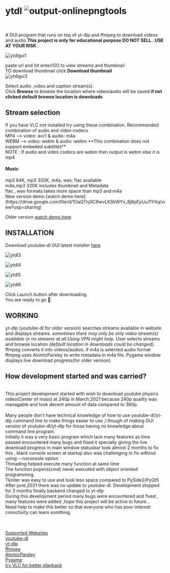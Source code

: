 # <br>ytdl ![output-onlinepngtools](https://user-images.githubusercontent.com/55890376/147201322-7cb830c8-9a47-4bbb-ad0b-d79d4c09b58a.png)
</br>


A GUI program that runs on top of yt-dlp and ffmpeg to download videos and audio.**This project is only for educational purpose DO NOT SELL . USE AT YOUR RISK .**<br />

![ytdlgui1](https://user-images.githubusercontent.com/55890376/146916427-30c8501c-0afb-4791-a86e-e3c01062b595.jpg)




paste url and hit enter/GO to view streams and thumbnail<br />
TO download thumbnail click **Download thumbnail**<br />
![ytdlgui3](https://user-images.githubusercontent.com/55890376/146916497-d6422aaa-ea57-4bdc-bf44-e336a1034aba.jpg)





Select audio ,video and caption stream(s).<br />
Click **Browse** to browse the location where video/audio will be saved **if not clicked default browse location is downloads**<br />

<h2>Stream selection</h2>
If you have VLC not installed try using these combination.
Recommended combination of audio and video codecs<br />
MP4 -->   video: avc1 & audio: m4a <br />
WEBM -->  video: webm & audio :webm  **This combination does not support embeded subtitles**<br />
NOTE : If audio and video codecs are webm then output is webm else it is mp4<br />

<h4>Music</h4>
mp3 64K, mp3 320K, m4a, wav, flac available<br />
m4a,mp3 320K includes thumbnail and Metadata<br />
flac , wav formats takes more space than mp3 and m4a
<br />
New version demo [watch demo here](https://drive.google.com/file/d/1OaQTnjXC8wvLKSkWYx_8j8pEyUu7IYXq/view?usp=sharing)</br>

Older version [watch demo here](https://user-images.githubusercontent.com/55890376/114445050-398c9100-9bed-11eb-9b17-aea0be0704d8.mp4)</br>

<h2>INSTALLATION</h2>

Download youtube-dl GUI latest installer [here](https://github.com/sourabhkv/ytdl/releases/latest)<br />

![ytdl3](https://user-images.githubusercontent.com/55890376/141781730-445d6ec8-fb01-4d82-a45c-8f182d08b8a3.jpg)

![ytdl4](https://user-images.githubusercontent.com/55890376/141781775-ca0e0b5d-d869-403d-aba4-30a1c448767e.jpg)

![ytdl5](https://user-images.githubusercontent.com/55890376/141781804-461d41f5-4f6c-487d-92f7-74fa28d92e01.jpg)

![ytdl6](https://user-images.githubusercontent.com/55890376/141781963-69e2b0e4-c0bc-4996-8491-d5244c314010.jpg)




Click Launch button after downloading.<br />
You are ready to go 🤘.<br />

<h2>WORKING</h2>

yt-dlp (youtube-dl for older version) searches streams available in website and displays streams.
*sometimes there may only be only video stream(s) available or no streams at all.Using VPN might help.*
User selects streams and browse location *(default location in downloads could be changed)*.
ffmpeg converts it into videos/audios.
if m4a is selected audio format ffmpeg uses AtomicParsley to write metadata in m4a file.
Pygame window displays live download progress(for older version).<br />

<h2>How development started and was carried?</h2>
<br>This project development started with wish to download youtube physics video(Center of mass) at 240p in March,2021 because 240p quality was managable and took decent amount of data compared to 360p.</br>
<br>Many people don't have technical knowledge of how to use youtube-dl/yt-dlp command line to make things easier to use ,I though of making GUI version of youtube-dl/yt-dlp for those having no knowledge about command line program.</br>
Initially it was a very basic program which lack many features as time passed encountered many bugs and fixed it specially giving the live download progress in main window statusbar took almost 2 months to fix this , black console screen at startup also was challenging to fix without using --noconsole option</br>
Threading helped execute many function at same time</br>
The function popens(cmd) never executed with object oriented programming</br>
Tkinter was easy to use and took less space compared to PySide2/PyQt5</br>
After june,2021 there was no update to youtube-dl. Development stopped for 3 months finally backend changed to yt-dlp</br>
During this development period many bugs were encountered and fixed , many features were added ,hope this project will be active in future...</br>
Need help to make this better so that everyone who has poor internet connctivity can learn somthing.</br>

<br></br>
[Supported Websites](http://ytdl-org.github.io/youtube-dl/supportedsites.html)<br />
[youtube-dl](https://github.com/ytdl-org/youtube-dl)<br />
[yt-dlp](https://github.com/yt-dlp/yt-dlp)<br />
[ffmpeg](https://ffmpeg.org/ffmpeg.html)<br />
[AtomicParsley](http://atomicparsley.sourceforge.net/)<br />
[Pygame](https://www.pygame.org/wiki/about)<br />
[try VLC for better playback](https://www.videolan.org/)<br />
